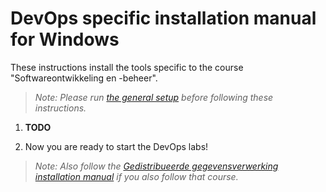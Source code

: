 # DevOps specific installation manual for Windows

These instructions install the tools specific to the course "Softwareontwikkeling en -beheer".

> *Note: Please run [the general setup](./setup-windows.md) before following these instructions.*

1. **TODO**

1. Now you are ready to start the DevOps labs!

> *Note: Also follow the [Gedistribueerde gegevensverwerking installation manual](./gdv-setup-windows.md) if you also follow that course.*

